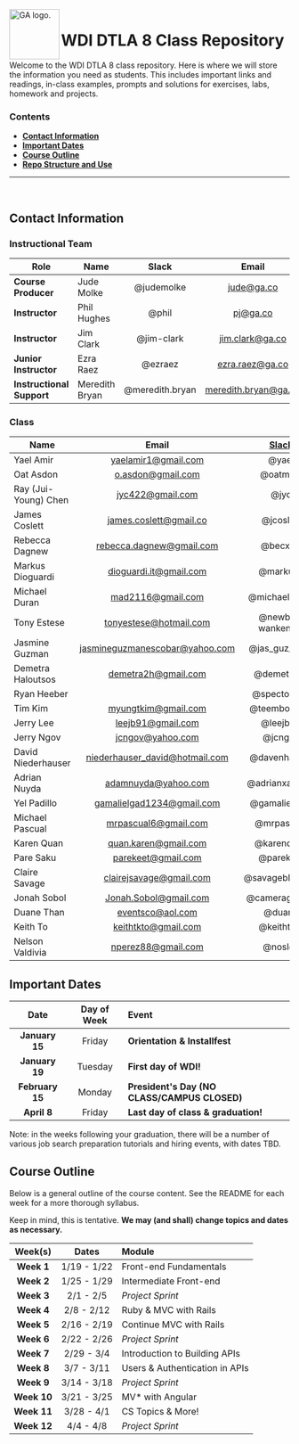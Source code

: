 <img align="left" alt="GA logo." title="General Assemb.ly" src="https://github.com/generalassembly/ga-ruby-on-rails-for-devs/raw/master/images/ga.png" height="90px">

# WDI DTLA 8 Class Repository

Welcome to the WDI DTLA 8 class repository. Here is where
we will store the information you need as students. This includes important
links and readings, in-class examples, prompts and solutions for exercises,
labs, homework and projects.

<!--In order to submit your homework to this repo and share it with your
instructional team and classmates, please follow the
**[Homework Submission Process](homework_submission_process.md)**
*[note: this document has not been uploaded yet]*. -->

### Contents

- [**Contact Information**](#contact-information)
- [**Important Dates**](#important-dates)
- [**Course Outline**](#course-outline)
- [**Repo Structure and Use**](#repo-structure-and-use)

---

<br>

## Contact Information

### Instructional Team

| Role                      | Name               | Slack               | Email                    | GitHub |
|---------------------------|--------------------|:-------------------:|:------------------------:|:------:|
| **Course Producer**       | Jude Molke         | @judemolke          | jude@ga.co               | [judemolke](judemolke) |
| **Instructor**            | Phil Hughes        | @phil               | pj@ga.co                 | [h4w5](h4w5) |
| **Instructor**            | Jim Clark          | @jim-clark          | jim.clark@ga.co          | [jim-clark](jim-clark) |
| **Junior Instructor**     | Ezra Raez          | @ezraez             | ezra.raez@ga.co          | [earnagram](earnagram)|
| **Instructional Support** | Meredith Bryan     | @meredith.bryan     | meredith.bryan@ga.co     | [mer8](mer8) |

<!--
### TAs
To be announced soon!

| Time                    | Name            | Slack         | Email                 | GitHub |
|-------------------------|-----------------|:-------------:|:---------------------:|:------:|
| Mon. night,<br>weekdays | Ladan Nasserian | @ladanazita   | ladan.nasserian@ga.co | [ladanazita][ladanazita] |
| Tue. & Thu.<br>nights   | Peter Krouse    | @7sun         | peter.krouse@ga.co    | [7sun][7sun] |
| Wed. night              | Larry Tran      | @lawrencetran | larry.tran@ga.co      | [lawrencetran1][lawrencetran1] |
| Wed. night              | Alex Dinari     | @alexdinar    | alex.dinari@ga.co     | [alexdinari][alexdinari] |
-->
<!-- Instructors github accounts -->
<!-- [judemolke]:      https://github.com/judemolke      "Jude's GitHub link"
[grant-roy]:      https://github.com/grant-roy      "Grant's GitHub link"
[keyanbagheri]:   https://github.com/keyanbagheri   "Keyan's GitHub link"
[emmacunningham]: https://github.com/emmacunningham "Emma's GitHub link"
[mer8]:           https://github.com/mer8           "Meredith's GitHub Link" -->
<!-- TAs github accounts -->
<!-- [ladanazita]:    https://github.com/ladanazita    "Ladan's GitHub Link"
[7sun]:          https://github.com/7sun          "Patrick's GitHub Link"
[lawrencetran1]: https://github.com/lawrencetran1 "Larry's GitHub Link"
[alexdinari]:    https://github.com/alexdinari    "Alex's GitHub Link" -->


### Class

| Name                 | Email                          | [Slack](https://ga-students.slack.com) | GitHub             |
|----------------------|:------------------------------:|:-----------------:|:---------------------------------------:|
| Yael Amir            | yaelamir1@gmail.com            | @yael             | [yaelamir](https://github.com/yaelamir) |
| Oat Asdon            | o.asdon@gmail.com              | @oatmeal          | [oatterzongit](https://github.com/oatterzongit) |
| Ray (Jui-Young) Chen | jyc422@gmail.com               | @jyc              | [jyc422](https://github.com/JYC422) |
| James Coslett        | james.coslett@gmail.co         | @jcoslett         | [jcoslett](https://github.com/jcoslett) |
| Rebecca Dagnew       | rebecca.dagnew@gmail.com       | @becx21           | [rebecca27](https://github.com/rebecca27) |
| Markus Dioguardi     | dioguardi.it@gmail.com         | @markusd          | [MDioguardi](https://github.com/MDioguardi) |
| Michael Duran        | mad2116@gmail.com              | @michaelduran     | [madma](https://github.com/madma) |
| Tony Estese          | tonyestese@hotmail.com         | @newbie-wankenobi | [newbie-wankenobi](https://github.com/newbie-wankenobi) |
| Jasmine Guzman       | jasmineguzmanescobar@yahoo.com | @jas_guz_esco     | [jgescobar](https://github.com/jgescobar) |
| Demetra Haloutsos    | demetra2h@gmail.com            | @demetra2h        | [demetra2h](https://github.com/demetra2h) |
| Ryan Heeber          |                                | @spector911       | [N/A]() |
| Tim Kim              | myungtkim@gmail.com            | @teembokeem       | [Teembokeem](https://github.com/Teembokeem) |
| Jerry Lee            | leejb91@gmail.com              | @leejb91          | [leejb91](https://github.com/leejb91) |
| Jerry Ngov           | jcngov@yahoo.com               | @jcngov           | [jcngov](https://github.com/jcngov) |
| David Niederhauser   | niederhauser_david@hotmail.com | @davenhauser      | [davenhauser](https://github.com/davenhauser) |
| Adrian Nuyda         | adamnuyda@yahoo.com            | @adrianxadamn     | [adrianxadamn](https://github.com/adrianxadamn) |
| Yel Padillo          | gamalielgad1234@gmail.com      | @gamalielhere     | [gamalielhere](https://github.com/gamalielhere) |
| Michael Pascual      | mrpascual6@gmail.com           | @mrpascual        | [mrpascual](https://github.com/mrpascual) |
| Karen Quan           | quan.karen@gmail.com           | @karenquan        | [karenquan](https://github.com/karenquan) |
| Pare Saku            | parekeet@gmail.com             | @parekeet         | [Parekeet](https://github.com/Parekeet) |
| Claire Savage        | clairejsavage@gmail.com        | @savageblackout   | [savageblackout](https://github.com/savageblackout) |
| Jonah Sobol          | Jonah.Sobol@gmail.com          | @cameragadget     | [cameragadget](https://github.com/cameragadget) |
| Duane Than           | eventsco@aol.com               | @duane            | [watfood](https://github.com/watfood) |
| Keith To             | keithtkto@gmail.com            | @keithtkto        | [keithtkto](https://github.com/keithtkto) |
| Nelson Valdivia      | nperez88@gmail.com             | @noslen           | [nevaldiv](https://github.com/nevaldiv) |



## Important Dates

| Date             | Day of Week | Event |
|:----------------:|:-----------:|:------|
| **January 15**   | Friday      | **Orientation & Installfest** |
| **January 19**   | Tuesday     | **First day of WDI!** |
| **February 15**  | Monday      | **President's Day (NO CLASS/CAMPUS CLOSED)** |
| **April 8**      | Friday      | **Last day of class & graduation!** |


Note: in the weeks following your graduation, there will be a number of various
job search preparation tutorials and hiring events, with dates TBD.

## Course Outline

Below is a general outline of the course content. See the README for each week for a more thorough syllabus.

Keep in mind, this is tentative. **We may (and shall) change topics and dates as necessary.**

| Week(s)     | Dates         | Module                       |
|:-----------:|:-------------:|:-----------------------------|
| **Week 1**  | 1/19 - 1/22 | Front-end Fundamentals         |
| **Week 2**  | 1/25 - 1/29 | Intermediate Front-end         |
| **Week 3**  | 2/1 - 2/5   | *Project Sprint*               |
| **Week 4**  | 2/8 - 2/12  | Ruby & MVC with Rails          |
| **Week 5**  | 2/16 - 2/19 | Continue MVC with Rails        |
| **Week 6**  | 2/22 - 2/26 | *Project Sprint*               |
| **Week 7**  | 2/29 - 3/4  | Introduction to Building APIs  |
| **Week 8**  | 3/7 - 3/11  | Users & Authentication in APIs |
| **Week 9**  | 3/14 - 3/18 | *Project Sprint*               |
| **Week 10** | 3/21 - 3/25 | MV* with Angular               |
| **Week 11** | 3/28 - 4/1  | CS Topics & More!              |
| **Week 12** | 4/4 - 4/8   | *Project Sprint*               |

<!--
## Classroom Code of Conduct <a id="coc"></a>

(TODO) link and discuss


## Repo Structure and Use

#### What's in here?

- The **work** directory is where you can put your class work!
- Weekly & Daily directories (**w00/d00**) contain in-class code samples and
  files required for labs and lessons.
  - Instructors will put their own files in the **instructor** folder. You can
    add yours directly to the daily folder.
- The **resources** directory is where you can find all the extra resources you
  can use to learn about programming! This includes:
  - links to outside articles, blog posts, tutorials, and more ways to extend
    your learning or read ahead. You can add your own by submitting a pull-request!
  - The **cheatsheets** directory will be your go-to for cheat sheets and
    procedural instructions (like installs, deployment steps, etc.).
  - The **templates** directory allows you to quickly create a new project
    using the files and directory structures we discuss in class. Throughout the
    class, the libraries and best practices we learn will be added to these
    templates.
  - The **tangents** folder is where you can find suggestions for extra
    practice -- ideas, prompts, specs, and more. If you need to polish your
    skills in a given area, you'll want to start here!
- The **projects** directory contains information and resources for class
  projects.

#### What can I do?

As a student, you have **pull** permissions on this repository. We recommend
creating a "fork" on GitHub that is your own, so that you can also "push" to it.
You should copy ("clone") your fork to your computer, and add a link to the
original version owned by the instructors.

After that, you can get all of the updates in the online repository from the
instructors, work on it on your computer, and back up and share your work on
your own online copy! We will go over this process (or "workflow") in class.

The biggest rule is this: do not work in any folders (or make changes to any
folders) named `instructor`. If at any time you see `instructor` in the path,
don't make changes! Copy from those files in to your current working folder
(either outside of your repo, or in the current week/day folder). That way
the instructors won't erase or overwrite any of your work!

#### What am I viewing here?

You are viewing the README.md file in the current directory. It is written in
[Markdown] [1] -- a plain text formatting syntax which emphasizes readability.
It is recommended that you always have a README.md in the root directory of
your GitHub project. For viewing and editing Markdown files on your
computer, try [Mou] [2].

[1]: http://daringfireball.net/projects/markdown/    "Markdown"
[2]: http://mouapp.com/                              "Mou"
